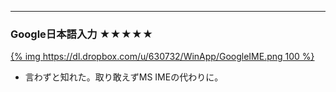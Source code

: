 ---
### Google日本語入力 &#9733;&#9733;&#9733;&#9733;&#9733;
[{% img https://dl.dropbox.com/u/630732/WinApp/GoogleIME.png 100 %}](http://www.google.co.jp/ime/)
* 言わずと知れた。取り敢えずMS IMEの代わりに。

